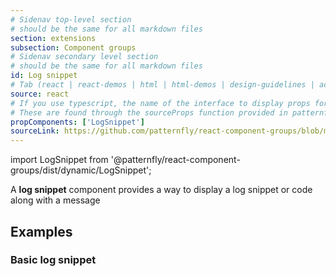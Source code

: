 ```yaml
---
# Sidenav top-level section
# should be the same for all markdown files
section: extensions
subsection: Component groups
# Sidenav secondary level section
# should be the same for all markdown files
id: Log snippet
# Tab (react | react-demos | html | html-demos | design-guidelines | accessibility)
source: react
# If you use typescript, the name of the interface to display props for
# These are found through the sourceProps function provided in patternfly-docs.source.js
propComponents: ['LogSnippet']
sourceLink: https://github.com/patternfly/react-component-groups/blob/main/packages/module/patternfly-docs/content/extensions/component-groups/examples/LogSnippet/LogSnippet.md
---
```


import LogSnippet from '@patternfly/react-component-groups/dist/dynamic/LogSnippet';

A **log snippet** component provides a way to display a log snippet or code along with a message

## Examples

### Basic log snippet

```js file="./LogSnippetExample.tsx"

```